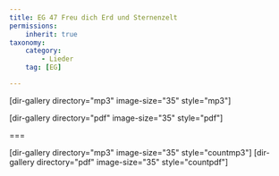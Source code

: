 ```yaml
---
title: EG 47 Freu dich Erd und Sternenzelt
permissions:
    inherit: true
taxonomy:
    category:
        - Lieder
    tag: [EG]

---
```


[dir-gallery directory="mp3" image-size="35" style="mp3"]

[dir-gallery directory="pdf" image-size="35" style="pdf"]

===

[dir-gallery directory="mp3" image-size="35" style="countmp3"]
[dir-gallery directory="pdf" image-size="35" style="countpdf"]